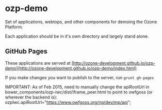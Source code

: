 ozp-demo
========

Set of applications, webtops, and other components for demoing the Ozone Platform.

Each application should be in it's own directory and largely stand alone.

## GitHub Pages
These applications are served at [http://ozone-development.github.io/ozp-demo](http://ozone-development.github.io/ozp-demo/index.html)

If you make changes you want to publish to the server, run ```grunt gh-pages```

IMPORTANT: As of Feb 2015, need to manually change the apiRootUrl in 
bower_components/ozp-iwc/dist/iframe_peer.html to point to owfgoss (or wherever
the backend is): ozpIwc.apiRootUrl="https://www.owfgoss.org/ng/dev/mp/api";